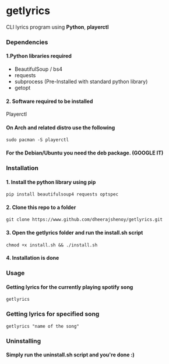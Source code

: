 # getlyrics
CLI lyrics program using **Python**, **playerctl**

### Dependencies 
#### 1.Python libraries required 
- BeautifulSoup / bs4
- requests 
- subprocess (Pre-Installed with standard python library)
- getopt 

#### 2. Software required to be installed 
Playerctl 
#### On Arch and related distro use the following 
``` 
sudo pacman -S playerctl 
```
#### For the Debian/Ubuntu you need the deb package. (GOOGLE IT)


### Installation 
#### 1. Install the python library using pip
```
pip install beautifulsoup4 requests optspec 
```
#### 2. Clone this repo to a folder 
```
git clone https://www.github.com/dheerajshenoy/getlyrics.git
```
#### 3. Open the getlyrics folder and run the install.sh script 
```
chmod +x install.sh && ./install.sh 
```
#### 4. Installation is done

### Usage 
#### Getting lyrics for the currently playing spotify song 
```
getlyrics 
```
### Getting lyrics for specified song 
```
getlyrics "name of the song"
```
### Uninstalling 
#### Simply run the uninstall.sh script and you're done :)
